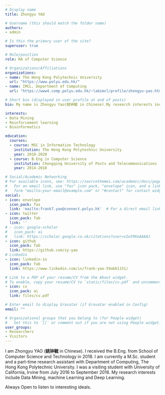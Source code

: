 ```yaml
---
# Display name
title: Zhongyu YAO

# Username (this should match the folder name)
authors:
- admin

# Is this the primary user of the site?
superuser: true

# Role/position
role: RA of Computer Science

# Organizations/Affiliations
organizations:
- name: The Hong Kong Polytechnic University
  url: "https://www.polyu.edu.hk/"
- name: IMCL, Department of Computing
  url: "https://www4.comp.polyu.edu.hk/~labimcl/profile/zhongyu-yao.html"

# Short bio (displayed in user profile at end of posts)
bio: My name is Zhongyu Yao(姚钟毓 in Chinese).My research interests include data mining, machine learning and deep learning.

interests:
- Data Mining
- Reinforcement learning
- Bioinformatics

education:
  courses:
  - course: MSC in Information Technology
    institution: The Hong Kong Polytechnic University
    year: 2018-2020
  - course: B.Eng in Computer Science
    institution: Chongqing University of Posts and Telecommunications
    year: 2014-2018

# Social/Academic Networking
# For available icons, see: https://sourcethemes.com/academic/docs/page-builder/#icons
#   For an email link, use "fas" icon pack, "envelope" icon, and a link in the
#   form "mailto:your-email@example.com" or "#contact" for contact widget.
social:
- icon: envelope
  icon_pack: fas
  link: 'mailto:frank7.yao@connect.polyu.hk'  # For a direct email link, use "mailto:frank7.yao@connect.polyu.hk".
- icon: twitter
  icon_pack: fab
  link: ''
# - icon: google-scholar
#   icon_pack: ai
#   link: https://scholar.google.co.uk/citations?user=sIwtMXoAAAAJ
- icon: github
  icon_pack: fab
  link: https://github.com/zy-yao
# Linkedin
- icon: linkedin-in
  icon_pack: fab
  link: https://www.linkedin.com/in/frank-yao-59ab61151/

# Link to a PDF of your resume/CV from the About widget.
# To enable, copy your resume/CV to `static/files/cv.pdf` and uncomment the lines below.
- icon: cv
  icon_pack: ai
  link: files/cv.pdf

# Enter email to display Gravatar (if Gravatar enabled in Config)
email: ""

# Organizational groups that you belong to (for People widget)
#   Set this to `[]` or comment out if you are not using People widget.
user_groups:
- Researchers
- Visitors
---
```


I am Zhongyu YAO (**姚钟毓** in Chinese). I received the B.Eng. from School of Computer Science and Technology in 2018. I am currently a M.Sc. student and a part-time research assistant with Department of Computing, The Hong Kong Polytechnic University. I was a visiting student with University of California, Irvine from July 2016 to September 2016. My research interests include Data Mining, machine Learning and Deep Learning.

Always Open to listen to interesting ideals.
